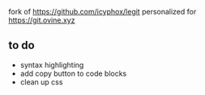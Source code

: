 fork of https://github.com/icyphox/legit personalized for https://git.ovine.xyz

## to do
- syntax highlighting
- add copy button to code blocks
- clean up css

